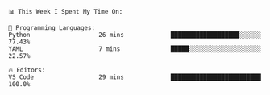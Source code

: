<!--START_SECTION:waka-->
```text
📊 This Week I Spent My Time On: 

💬 Programming Languages: 
Python                   26 mins             ███████████████████░░░░░░   77.43% 
YAML                     7 mins              █████░░░░░░░░░░░░░░░░░░░░   22.57%

🔥 Editors: 
VS Code                  29 mins             █████████████████████████   100.0%
```


<!--END_SECTION:waka-->
